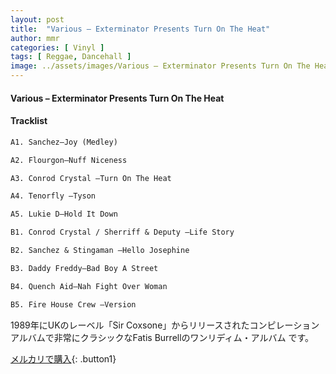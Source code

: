```yaml
---
layout: post
title:  "Various – Exterminator Presents Turn On The Heat"
author: mmr
categories: [ Vinyl ]
tags: [ Reggae, Dancehall ]
image: ../assets/images/Various – Exterminator Presents Turn On The Heat.jpg
---
```


#### Various – Exterminator Presents Turn On The Heat

#### Tracklist
```md
A1. Sanchez–Joy (Medley)

A2. Flourgon–Nuff Niceness

A3. Conrod Crystal –Turn On The Heat

A4. Tenorfly –Tyson

A5. Lukie D–Hold It Down

B1. Conrod Crystal / Sherriff & Deputy –Life Story

B2. Sanchez & Stingaman –Hello Josephine

B3. Daddy Freddy–Bad Boy A Street

B4. Quench Aid–Nah Fight Over Woman

B5. Fire House Crew –Version
```

1989年にUKのレーベル「Sir Coxsone」からリリースされたコンピレーションアルバムで非常にクラシックなFatis Burrellのワンリディム・アルバム
です。


[メルカリで購入](https://jp.mercari.com/item/m95069371918){: .button1}

